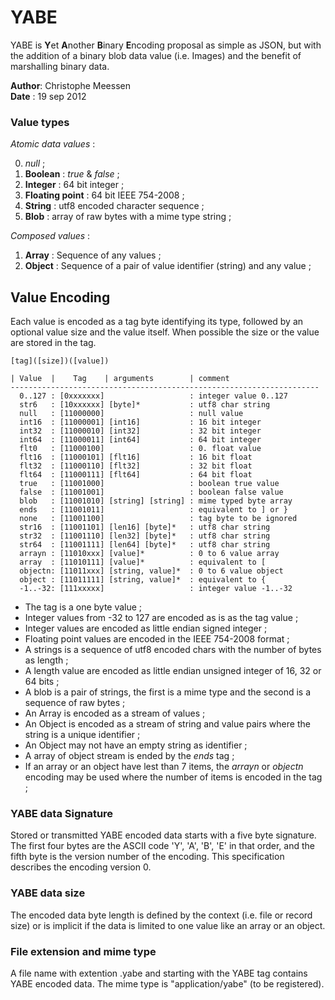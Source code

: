 # YABE 

YABE is **Y**et **A**nother **B**inary **E**ncoding proposal as simple as JSON, but with the addition of a binary blob data value (i.e. Images) and the benefit of marshalling binary data.

**Author**: Christophe Meessen  
**Date** : 19 sep 2012  

### Value types

*Atomic data values* :

0. *null* ;
1. **Boolean** : *true* & *false* ;
2. **Integer** : 64 bit integer ;
3. **Floating point** : 64 bit IEEE 754-2008 ;
4. **String** : utf8 encoded character sequence ;
5. **Blob** : array of raw bytes with a mime type string ;

*Composed values* :

1. **Array** : Sequence of any values ;
2. **Object** : Sequence of a pair of value identifier (string) and any value ; 

## Value Encoding 

Each value is encoded as a tag byte identifying its type, followed by an optional value size and the value itself. When possible the size or the value are stored in the tag. 

    [tag]([size])([value]) 

    | Value  |    Tag    | arguments        | comment
    ---------------------------------------------------------------------
      0..127 : [0xxxxxxx]                   : integer value 0..127 
      str6   : [10xxxxxx] [byte]*           : utf8 char string 
      null   : [11000000]                   : null value 
      int16  : [11000001] [int16]           : 16 bit integer
      int32  : [11000010] [int32]           : 32 bit integer
      int64  : [11000011] [int64]           : 64 bit integer
      flt0   : [11000100]                   : 0. float value
      flt16  : [11000101] [flt16]           : 16 bit float
      flt32  : [11000110] [flt32]           : 32 bit float
      flt64  : [11000111] [flt64]           : 64 bit float
      true   : [11001000]                   : boolean true value
      false  : [11001001]                   : boolean false value
      blob   : [11001010] [string] [string] : mime typed byte array
      ends   : [11001011]                   : equivalent to ] or }
      none   : [11001100]                   : tag byte to be ignored
      str16  : [11001101] [len16] [byte]*   : utf8 char string
      str32  : [11001110] [len32] [byte]*   : utf8 char string
      str64  : [11001111] [len64] [byte]*   : utf8 char string
      arrayn : [11010xxx] [value]*          : 0 to 6 value array
      array  : [11010111] [value]*          : equivalent to [
      objectn: [11011xxx] [string, value]*  : 0 to 6 value object
      object : [11011111] [string, value]*  : equivalent to {
      -1..-32: [111xxxxx]                   : integer value -1..-32

* The tag is a one byte value ;
* Integer values from -32 to 127 are encoded as is as the tag value ;
* Integer values are encoded as little endian signed integer ; 
* Floating point values are encoded in the IEEE 754-2008 format ;
* A strings is a sequence of utf8 encoded chars with the number of bytes as length ;
* A length value are encoded as little endian unsigned integer of 16, 32 or 64 bits ;
* A blob is a pair of strings, the first is a mime type and the second is a sequence of raw bytes ;
* An Array is encoded as a stream of values ;
* An Object is encoded as a stream of string and value pairs where the string is a unique identifier ;
* An Object may not have an empty string as identifier ;
* A array of object stream is ended by the *ends* tag ;
* If an array or an object have lest than 7 items, the *arrayn* or *objectn* encoding may be used where the number of items is encoded in the tag ;

### YABE data Signature

Stored or transmitted YABE encoded data starts with a five byte signature. The first four bytes are the ASCII code 'Y', 'A', 'B', 'E' in that order, and the fifth byte is the version number of the encoding. This specification describes the encoding version 0. 

### YABE data size

The encoded data byte length is defined by the context (i.e. file or record size) or is implicit if the data is limited to one value like an array or an object.

### File extension and mime type

A file name with extention .yabe and starting with the YABE tag contains YABE encoded data. The mime type is "application/yabe" (to be registered).
